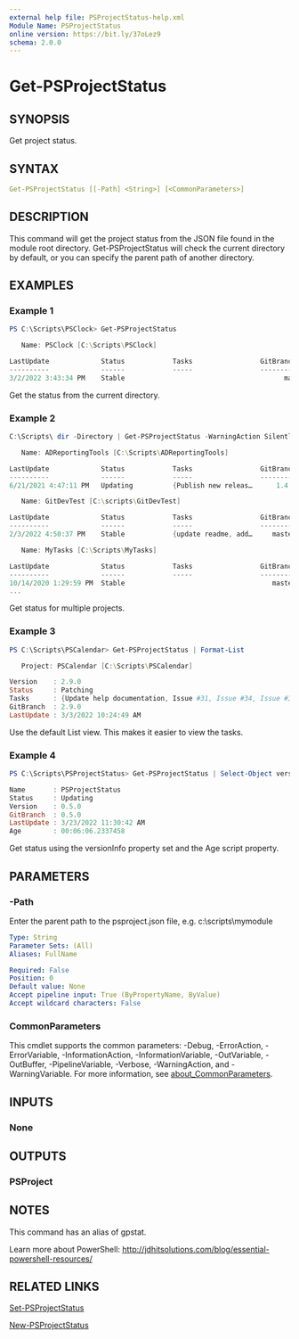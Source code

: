 ```yaml
---
external help file: PSProjectStatus-help.xml
Module Name: PSProjectStatus
online version: https://bit.ly/37oLez9
schema: 2.0.0
---
```


# Get-PSProjectStatus

## SYNOPSIS

Get project status.

## SYNTAX

```yaml
Get-PSProjectStatus [[-Path] <String>] [<CommonParameters>]
```

## DESCRIPTION

This command will get the project status from the JSON file found in the module root directory. Get-PSProjectStatus will check the current directory by default, or you can specify the parent path of another directory.

## EXAMPLES

### Example 1

```powershell
PS C:\Scripts\PSClock> Get-PSProjectStatus

   Name: PSClock [C:\Scripts\PSClock]

LastUpdate             Status            Tasks                 GitBranch     Age
----------             ------            -----                 ---------     ---
3/2/2022 3:43:34 PM    Stable                                        main    12.19:14
```

Get the status from the current directory.

### Example 2

```powershell
C:\Scripts\ dir -Directory | Get-PSProjectStatus -WarningAction SilentlyContinue

   Name: ADReportingTools [C:\Scripts\ADReportingTools]

LastUpdate             Status            Tasks                 GitBranch        Age
----------             ------            -----                 ---------        ---
6/21/2021 4:47:11 PM   Updating          {Publish new releas…      1.4.0  266.17:59

   Name: GitDevTest [C:\scripts\GitDevTest]

LastUpdate             Status            Tasks                 GitBranch        Age
----------             ------            -----                 ---------        ---
2/3/2022 4:50:37 PM    Stable            {update readme, add…     master   39.17:55

   Name: MyTasks [C:\Scripts\MyTasks]

LastUpdate             Status            Tasks                 GitBranch        Age
----------             ------            -----                 ---------        ---
10/14/2020 1:29:59 PM  Stable                                     master  516.21:16
...
```

Get status for multiple projects.

### Example 3

```powershell
PS C:\Scripts\PSCalendar> Get-PSProjectStatus | Format-List

   Project: PSCalendar [C:\Scripts\PSCalendar]

Version    : 2.9.0
Status     : Patching
Tasks      : {Update help documentation, Issue #31, Issue #34, Issue #33}
GitBranch  : 2.9.0
LastUpdate : 3/3/2022 10:24:49 AM
```

Use the default List view. This makes it easier to view the tasks.

### Example 4

```powershell
PS C:\Scripts\PSProjectStatus> Get-PSProjectStatus | Select-Object versioninfo,age

Name       : PSProjectStatus
Status     : Updating
Version    : 0.5.0
GitBranch  : 0.5.0
LastUpdate : 3/23/2022 11:30:42 AM
Age        : 00:06:06.2337458
```

Get status using the versionInfo property set and the Age script property.

## PARAMETERS

### -Path

Enter the parent path to the psproject.json file, e.g.
c:\scripts\mymodule

```yaml
Type: String
Parameter Sets: (All)
Aliases: FullName

Required: False
Position: 0
Default value: None
Accept pipeline input: True (ByPropertyName, ByValue)
Accept wildcard characters: False
```

### CommonParameters

This cmdlet supports the common parameters: -Debug, -ErrorAction, -ErrorVariable, -InformationAction, -InformationVariable, -OutVariable, -OutBuffer, -PipelineVariable, -Verbose, -WarningAction, and -WarningVariable. For more information, see [about_CommonParameters](http://go.microsoft.com/fwlink/?LinkID=113216).

## INPUTS

### None

## OUTPUTS

### PSProject

## NOTES

This command has an alias of gpstat.

Learn more about PowerShell: http://jdhitsolutions.com/blog/essential-powershell-resources/

## RELATED LINKS

[Set-PSProjectStatus](Set-PSProjectStatus.md)

[New-PSProjectStatus](New-PSProjectStatus.md)
